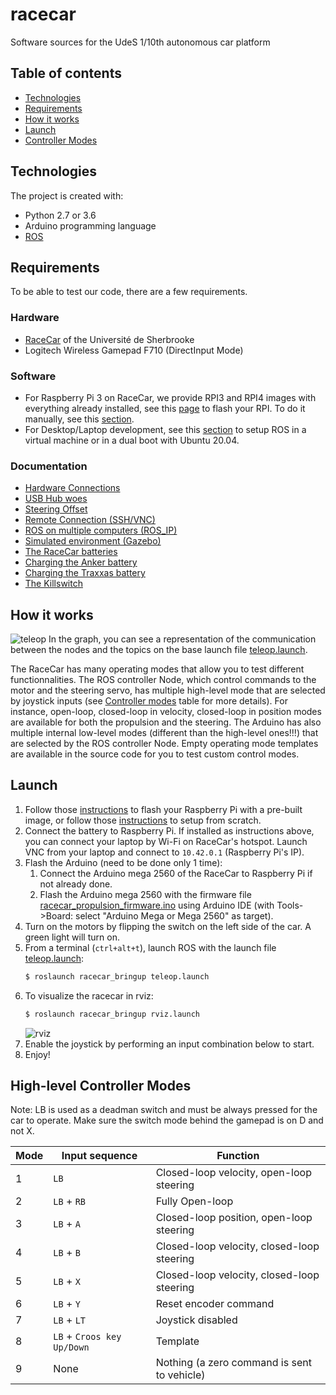 # racecar
Software sources for the UdeS 1/10th autonomous car platform

## Table of contents
* [Technologies](#technologies)
* [Requirements](#requirements)
* [How it works](#how-it-works)
* [Launch](#launch)
* [Controller Modes](#controller-modes)

## Technologies
The project is created with:
* Python 2.7 or 3.6
* Arduino programming language
* [ROS](http://wiki.ros.org/ROS/Installation)

## Requirements
To be able to test our code, there are a few requirements.

### Hardware
* [RaceCar](https://cad.onshape.com/documents/9d3f435f340b50b281de3ac4/w/60d94a6915ed0711b2290521/e/45c11c7ee9e7e6dfaec5c7e5) of the Université de Sherbrooke
* Logitech Wireless Gamepad F710 (DirectInput Mode)

### Software
* For Raspberry Pi 3 on RaceCar, we provide RPI3 and RPI4 images with everything already installed, see this [page](https://github.com/SherbyRobotics/racecar/tree/master/images#restore-raspberrypi-image) to flash your RPI. To do it manually, see this [section](https://github.com/SherbyRobotics/racecar/tree/master/images#create-raspberrypi-image).
* For Desktop/Laptop development, see this [section](https://github.com/SherbyRobotics/racecar/tree/master/images#virtual-machine) to setup ROS in a virtual machine or in a dual boot with Ubuntu 20.04.

### Documentation
* [Hardware Connections](https://github.com/SherbyRobotics/racecar/blob/master/doc/README.md#hardware-connections)
* [USB Hub woes](https://github.com/SherbyRobotics/racecar/blob/master/doc/README.md#usb-hub-woes)
* [Steering Offset](https://github.com/SherbyRobotics/racecar/blob/master/doc/README.md#steering-offset)
* [Remote Connection (SSH/VNC)](https://github.com/SherbyRobotics/racecar/blob/master/doc/README.md#remote-connection-sshvnc)
* [ROS on multiple computers (ROS_IP)](https://github.com/SherbyRobotics/racecar/blob/master/doc/README.md#ros-on-multiple-computers-ros_ip)
* [Simulated environment (Gazebo)](https://github.com/SherbyRobotics/racecar/blob/master/doc/README.md#simulated-environment-gazebo)
* [The RaceCar batteries](https://github.com/SherbyRobotics/racecar/blob/master/doc/README.md#the-racecar-batteries)
* [Charging the Anker battery](https://github.com/SherbyRobotics/racecar/blob/master/doc/README.md#charging-the-anker-battery)
* [Charging the Traxxas battery](https://github.com/SherbyRobotics/racecar/blob/master/doc/README.md#charging-the-traxxas-battery)
* [The Killswitch](https://github.com/SherbyRobotics/racecar/blob/master/doc/README.md#the-killswitch)

## How it works
![](https://github.com/SherbyRobotics/racecar/blob/master/doc/Racecar_rqt_graph_teleop.png "teleop" )
In the graph, you can see a representation of the communication between the nodes and the topics on the base launch file [teleop.launch](https://github.com/SherbyRobotics/racecar/blob/master/racecar_bringup/launch/teleop.launch). 

The RaceCar has many operating modes that allow you to test different functionnalities. The ROS controller Node, which control commands to the motor and the steering servo, has multiple high-level mode that are selected by joystick inputs (see [Controller modes](#controller-modes) table for more details). For instance, open-loop, closed-loop in velocity, closed-loop in position modes are available for both the propulsion and the steering.  The Arduino has also multiple internal low-level modes (different than the high-level ones!!!) that are selected by the ROS controller Node. Empty operating mode templates are available in the source code for you to test custom control modes.

## Launch
1. Follow those [instructions](https://github.com/SherbyRobotics/racecar/tree/master/images#restore-raspberrypi-image) to flash your Raspberry Pi with a pre-built image, or follow those [instructions](https://github.com/SherbyRobotics/racecar/tree/master/images#create-raspberrypi-image) to setup from scratch.
2. Connect the battery to Raspberry Pi. If installed as instructions above, you can connect your laptop by Wi-Fi on RaceCar's hotspot. Launch VNC from your laptop and connect to `10.42.0.1` (Raspberry Pi's IP). 
2. Flash the Arduino (need to be done only 1 time):
    1. Connect the Arduino mega 2560 of the RaceCar to Raspberry Pi if not already done.
    2. Flash the Arduino mega 2560 with the firmware file [racecar_propulsion_firmware.ino](https://github.com/SherbyRobotics/racecar/tree/master/racecar_arduino/racecar_propulsion_firmware) using Arduino IDE (with Tools->Board: select "Arduino Mega or Mega 2560" as target).
3. Turn on the motors by flipping the switch on the left side of the car. A green light will turn on.
4. From a terminal (`ctrl+alt+t`), launch ROS with the launch file [teleop.launch](https://github.com/SherbyRobotics/racecar/tree/master/racecar_bringup/launch/teleop.launch):
    ```bash
    $ roslaunch racecar_bringup teleop.launch
    ```
5. To visualize the racecar in rviz:
    ```bash
    $ roslaunch racecar_bringup rviz.launch
    ```
    ![](https://github.com/SherbyRobotics/racecar/blob/master/doc/racecar_rviz_teleop.jpg "rviz" )
6. Enable the joystick by performing an input combination below to start.
7. Enjoy!

## High-level Controller Modes

Note: LB is used as a deadman switch and must be always pressed for the car to operate. Make sure the switch mode behind the gamepad is on D and not X. 

Mode | Input sequence | Function
-|-|-
1|`LB`| Closed-loop velocity, open-loop steering
2|`LB` + `RB`|Fully Open-loop
3|`LB` + `A`|Closed-loop position, open-loop steering
4|`LB` + `B`|Closed-loop velocity, closed-loop steering
5|`LB` + `X`|Closed-loop velocity, closed-loop steering
6|`LB` + `Y`|Reset encoder command
7|`LB` + `LT`|Joystick disabled
8|`LB` + `Croos key Up/Down`|Template
9|None|Nothing (a zero command is sent to vehicle)
